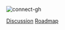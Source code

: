 ![connect-gh](https://github.com/bringyour/product/assets/531246/94570a87-5657-4c76-84b2-474da137300b)

[Discussion](https://github.com/bringyour/product/discussions)
[Roadmap](https://github.com/bringyour/product/discussions/2)
